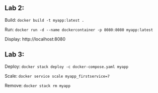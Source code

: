 
## Lab 2:

Build: ```docker build -t myapp:latest .```

Run: ```docker run -d --name dockercontainer -p 8080:8080 myapp:latest```

Display: http://localhost:8080

## Lab 3:

Deploy: ```docker stack deploy -c docker-compose.yaml myapp```

Scale: ```docker service scale myapp_firstservice=7```

Remove: ```docker stack rm myapp``` 
